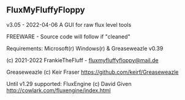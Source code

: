 FluxMyFluffyFloppy
----------------------------------------
v3.05 - 2022-04-06 
A GUI for raw flux level tools

FREEWARE - Source code will follow if "cleaned"

Requirements: Microsoft(r) Windows(r) & Greaseweazle v0.39

(c) 2021-2022 FrankieTheFluff - fluxmyfluffyfloppy@mail.de

Greaseweazle (c) Keir Fraser
https://github.com/keirf/Greaseweazle

Until v1.29 supported:
FluxEngine (c) David Given
http://cowlark.com/fluxengine/index.html
